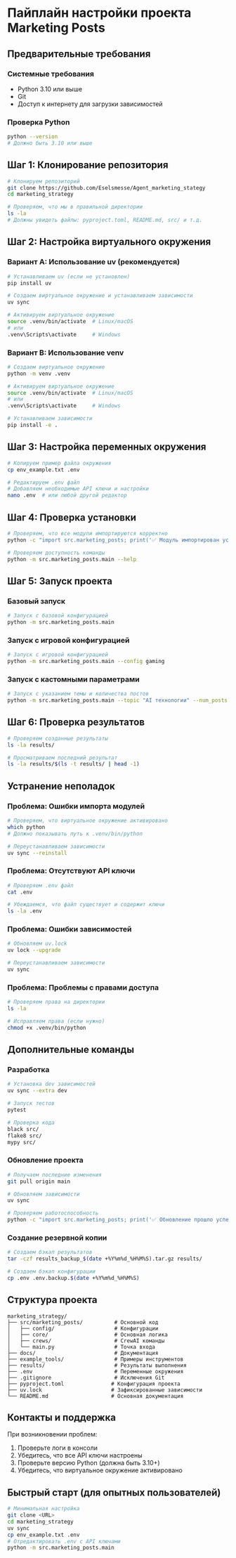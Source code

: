 # Пайплайн настройки проекта Marketing Posts

## Предварительные требования

### Системные требования
- Python 3.10 или выше
- Git
- Доступ к интернету для загрузки зависимостей

### Проверка Python
```bash
python --version
# Должно быть 3.10 или выше
```

## Шаг 1: Клонирование репозитория

```bash
# Клонируем репозиторий
git clone https://github.com/Eselsmesse/Agent_marketing_stategy
cd marketing_strategy

# Проверяем, что мы в правильной директории
ls -la
# Должны увидеть файлы: pyproject.toml, README.md, src/ и т.д.
```

## Шаг 2: Настройка виртуального окружения

### Вариант A: Использование uv (рекомендуется)
```bash
# Устанавливаем uv (если не установлен)
pip install uv

# Создаем виртуальное окружение и устанавливаем зависимости
uv sync

# Активируем виртуальное окружение
source .venv/bin/activate  # Linux/macOS
# или
.venv\Scripts\activate     # Windows
```

### Вариант B: Использование venv
```bash
# Создаем виртуальное окружение
python -m venv .venv

# Активируем виртуальное окружение
source .venv/bin/activate  # Linux/macOS
# или
.venv\Scripts\activate     # Windows

# Устанавливаем зависимости
pip install -e .
```

## Шаг 3: Настройка переменных окружения

```bash
# Копируем пример файла окружения
cp env_example.txt .env

# Редактируем .env файл
# Добавляем необходимые API ключи и настройки
nano .env  # или любой другой редактор
```

## Шаг 4: Проверка установки

```bash
# Проверяем, что все модули импортируются корректно
python -c "import src.marketing_posts; print('✅ Модуль импортирован успешно')"

# Проверяем доступность команды
python -m src.marketing_posts.main --help
```

## Шаг 5: Запуск проекта

### Базовый запуск
```bash
# Запуск с базовой конфигурацией
python -m src.marketing_posts.main
```

### Запуск с игровой конфигурацией
```bash
# Запуск с игровой конфигурацией
python -m src.marketing_posts.main --config gaming
```

### Запуск с кастомными параметрами
```bash
# Запуск с указанием темы и количества постов
python -m src.marketing_posts.main --topic "AI технологии" --num_posts 3
```

## Шаг 6: Проверка результатов

```bash
# Проверяем созданные результаты
ls -la results/

# Просматриваем последний результат
ls -la results/$(ls -t results/ | head -1)
```

## Устранение неполадок

### Проблема: Ошибки импорта модулей
```bash
# Проверяем, что виртуальное окружение активировано
which python
# Должно показывать путь к .venv/bin/python

# Переустанавливаем зависимости
uv sync --reinstall
```

### Проблема: Отсутствуют API ключи
```bash
# Проверяем .env файл
cat .env

# Убеждаемся, что файл существует и содержит ключи
ls -la .env
```

### Проблема: Ошибки зависимостей
```bash
# Обновляем uv.lock
uv lock --upgrade

# Переустанавливаем зависимости
uv sync
```

### Проблема: Проблемы с правами доступа
```bash
# Проверяем права на директории
ls -la

# Исправляем права (если нужно)
chmod +x .venv/bin/python
```

## Дополнительные команды

### Разработка
```bash
# Установка dev зависимостей
uv sync --extra dev

# Запуск тестов
pytest

# Проверка кода
black src/
flake8 src/
mypy src/
```

### Обновление проекта
```bash
# Получаем последние изменения
git pull origin main

# Обновляем зависимости
uv sync

# Проверяем работоспособность
python -c "import src.marketing_posts; print('✅ Обновление прошло успешно')"
```

### Создание резервной копии
```bash
# Создаем бэкап результатов
tar -czf results_backup_$(date +%Y%m%d_%H%M%S).tar.gz results/

# Создаем бэкап конфигурации
cp .env .env.backup.$(date +%Y%m%d_%H%M%S)
```

## Структура проекта

```
marketing_strategy/
├── src/marketing_posts/          # Основной код
│   ├── config/                   # Конфигурации
│   ├── core/                     # Основная логика
│   ├── crews/                    # CrewAI команды
│   └── main.py                   # Точка входа
├── docs/                         # Документация
├── example_tools/                # Примеры инструментов
├── results/                      # Результаты выполнения
├── .env                          # Переменные окружения
├── .gitignore                    # Исключения Git
├── pyproject.toml               # Конфигурация проекта
├── uv.lock                      # Зафиксированные зависимости
└── README.md                    # Основная документация
```

## Контакты и поддержка

При возникновении проблем:
1. Проверьте логи в консоли
2. Убедитесь, что все API ключи настроены
3. Проверьте версию Python (должна быть 3.10+)
4. Убедитесь, что виртуальное окружение активировано

## Быстрый старт (для опытных пользователей)

```bash
# Минимальная настройка
git clone <URL>
cd marketing_strategy
uv sync
cp env_example.txt .env
# Отредактировать .env с API ключами
python -m src.marketing_posts.main
``` 